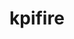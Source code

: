 # kpifire       

                                                                                        

                   
